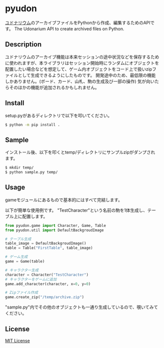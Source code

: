 # pyudon

[ユドナリウム](https://github.com/TK11235/udonarium)のアーカイブファイルをPythonから作成、編集するためのAPIです。
The Udonarium API to create archived files on Python.

## Description

ユドナリウムのアーカイブ機能は本来セッションの途中状況などを保存するために使われますが、本ライブラリはセッション開始時にランダムにオブジェクトを配置したい場合などを想定して、ゲーム内オブジェクトをコード上で扱いzipファイルとして生成できるようにしたものです。
開発途中のため、最低限の機能しかありません。(ボード、カード、山札、駒の生成及び一部の操作)
気が向いたらそのほかの機能が追加されるかもしれません。

## Install

setup.pyがあるディレクトリで以下を叩いてください。

```bash
$ python -m pip install .
```

## Sample

インストール後、以下を叩くとtemp/ディレクトリにサンプルzipがダンプされます。

```bash
$ mkdir temp/
$ python sample.py temp/
```

## Usage

gameモジュールにあるもので基本的にはすべて完結します。

以下が簡単な使用例です。
"TestCharacter"という名前の駒を1体生成し、テーブル上に配置します。

```python
from pyudon.game import Character, Game, Table
from pyudon.util import DefaultBackgroudImage

# テーブル生成
table_image = DefaultBackgroudImage()
table = Table("FirstTable", table_image)

# ゲーム生成
game = Game(table)

# キャラクター生成
character = Character("TestCharacter")
# キャラクターをゲームに追加
game.add_character(character, x=0, y=0)

# Zipファイル作成
game.create_zip("/temp/archive.zip")
```

"sample.py"内でその他のオブジェクトも一通り生成しているので、覗いてみてください。

## License

[MIT License](https://github.com/alfa0112/pyudon/blob/master/LICENSE)

